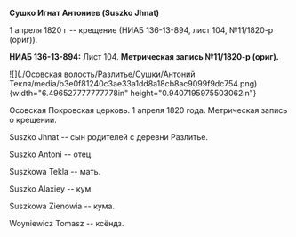 **Сушко Игнат Антониев (Suszko Jhnat)**

1 апреля 1820 г -- крещение (НИАБ 136-13-894, лист 104, №11/1820-р
(ориг)).

**НИАБ 136-13-894:** Лист 104. **Метрическая запись №11/1820-р (ориг).**

![](./Осовская волость/Разлитье/Сушки/Антоний Текля/media/b3e0f81240c3ae33a1dd8a18cb8ac9099f9dc754.png){width="6.496527777777778in"
height="0.9407195975503062in"}

Осовская Покровская церковь. 1 апреля 1820 года. Метрическая запись о
крещении.

Suszko Jhnat -- сын родителей с деревни Разлитье.

Suszko Antoni -- отец.

Suszkowa Tekla -- мать.

Suszko Alaxiey -- кум.

Suszkowa Zienowia -- кума.

Woyniewicz Tomasz -- ксёндз.
